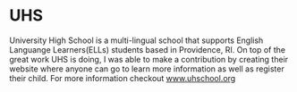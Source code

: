 # UHS
University High School is a multi-lingual school that supports English Languange Learners(ELLs) students based in Providence, RI. On top of the great work UHS is doing, I was able to make a contribution by creating their website where anyone can go to learn more information as well as register their child. For more information checkout www.uhschool.org
